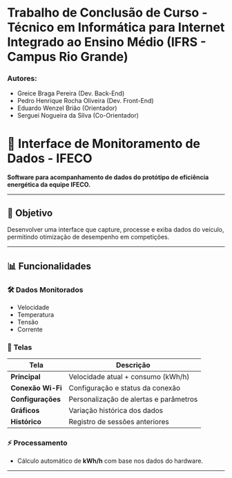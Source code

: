 # Trabalho de Conclusão de Curso - Técnico em Informática para Internet Integrado ao Ensino Médio (IFRS - Campus Rio Grande)

### Autores:
- Greice Braga Pereira (Dev. Back-End)
- Pedro Henrique Rocha Oliveira (Dev. Front-End)
- Eduardo Wenzel Brião (Orientador)
- Serguei Nogueira da Silva (Co-Orientador)

# 📱 Interface de Monitoramento de Dados - IFECO  
**Software para acompanhamento de dados do protótipo de eficiência energética da equipe IFECO.**  

---

## 🎯 Objetivo  
Desenvolver uma interface que capture, processe e exiba dados do veículo, permitindo otimização de desempenho em competições.  

---

## 📊 Funcionalidades  

### 🛠️ **Dados Monitorados**  
- Velocidade  
- Temperatura  
- Tensão  
- Corrente

### 📱 **Telas**  
| Tela               | Descrição                                  |  
|--------------------|-------------------------------------------|  
| **Principal**      | Velocidade atual + consumo (kWh/h)        |  
| **Conexão Wi-Fi**  | Configuração e status da conexão          |  
| **Configurações**  | Personalização de alertas e parâmetros    |  
| **Gráficos**       | Variação histórica dos dados              |  
| **Histórico**      | Registro de sessões anteriores            |  

### ⚡ **Processamento**  
- Cálculo automático de **kWh/h** com base nos dados do hardware.  

---
